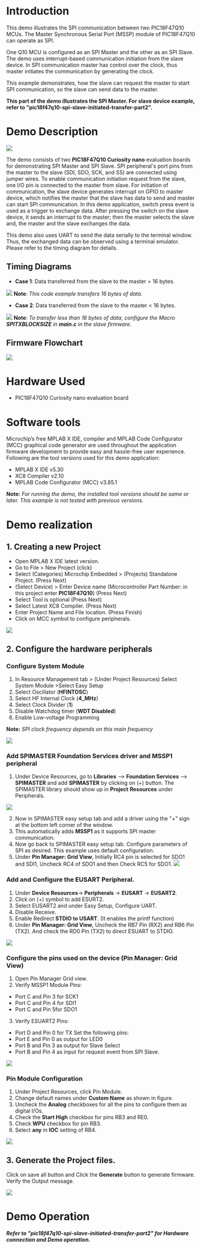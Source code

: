 
# Introduction
This demo illustrates the SPI communication between two PIC18F47Q10 MCUs. The Master Synchronous Serial Port (MSSP) module of PIC18F47Q10 can operate as SPI.

One Q10 MCU is configured as an SPI Master and the other as an SPI Slave. The demo uses interrupt-based communication initiation from the slave device. In SPI communication master has control over the clock, thus master initiates the communication by generating the clock.

This example demonstrates, how the slave can request the master to start SPI communication, so the slave can send data to the master.

**This part of the demo illustrates the SPI Master. For slave device example, refer to "pic18f47q10-spi-slave-initiated-transfer-part2".**

# Demo Description
 ![](https://i.imgur.com/JQzpIUE.jpg)

The demo consists of two **PIC18F47Q10 Curiosity nano** evaluation boards for demonstrating SPI Master and SPI Slave. SPI peripheral's port pins from the master to the slave (SDI, SDO, SCK, and SS) are connected using jumper wires. To enable communication initiation request from the slave, one I/O pin is connected to the master from slave. For initiation of communication, the slave device generates interrupt on GPIO to master device, which notifies the master that the slave has data to send and master can start SPI communication.
In this demo application, switch press event is used as a trigger to exchange data. After pressing the switch on the slave device, it sends an interrupt to the master; then the master selects the slave and, the master and the slave exchanges the data.

This demo also uses UART to send the data serially to the terminal window. Thus, the exchanged data can be observed using a terminal emulator.
Please refer to the timing diagram for details.

## Timing Diagrams

* **Case 1**:  Data transferred from the slave to the master = 16 bytes.

![](https://i.imgur.com/KZjoBoB.png)
**Note**: *This code example transfers 16 bytes of data.*



* **Case 2**: Data transferred from the slave to the master < 16 bytes.  

![](https://i.imgur.com/rOU0qox.png)
**Note**: *To transfer less than 16 bytes of data, configure the Macro **SPITXBLOCKSIZE** in **main.c** in the slave firmware.*

## Firmware Flowchart

![](https://i.imgur.com/22r8llp.jpg)

# Hardware Used
* PIC18F47Q10 Curiosity nano evaluation board
# Software tools
Microchip’s free MPLAB X IDE, compiler and MPLAB Code Configurator (MCC) graphical code generator are used throughout the application firmware development to provide easy and hassle-free user experience. Following are the tool versions used for this demo application:
* MPLAB X IDE v5.30
* XC8 Compiler v2.10
* MPLAB Code Configurator (MCC) v3.85.1

**Note:**  *For running the demo, the installed tool versions should be same or later. This example is not tested with previous versions.*
# Demo realization
## 1. Creating a new Project
* Open MPLAB X IDE latest version.
* Go to File > New Project (click)
* Select (Categories) Microchip Embedded > (Projects) Standalone Project. (Press Next)
* (Select Device) > Enter Device name (Microcontroller Part Number: in this project enter
  **PIC18F47Q10**) (Press Next)
* Select Tool is optional (Press Next)
* Select Latest XC8 Compiler. (Press Next)
* Enter Project Name and File location. (Press Finish)
* Click on MCC symbol to configure peripherals.

![](https://i.imgur.com/nJ5H7bN.png)

## 2. Configure the hardware peripherals
### Configure System Module
1. In Resource Management tab > (Under Project Resources) Select System Module >Select Easy Setup
2. Select Oscillator (**HFINTOSC**)
3. Select HF Internal Clock (**4_MHz**)
4. Select Clock Divider (**1**)
5. Disable Watchdog timer (**WDT Disabled**)
6. Enable Low-voltage Programming

**Note:** *SPI clock frequency depends on this main frequency*

 ![](https://i.imgur.com/FvSrkPW.png)
### Add SPIMASTER Foundation Services driver and MSSP1 peripheral
1.	Under Device Resources, go to **Libraries** --> **Foundation Services** --> **SPIMASTER** and add **SPIMASTER** by clicking on (+) button.
The SPIMASTER library should show up in **Project** **Resources** under Peripherals.

![](https://i.imgur.com/ZZqG2U2.png)

2.	Now in SPIMASTER easy setup tab and add a driver using the "+" sign at the bottom left corner of the window.
3.	This automatically adds **MSSP1** as it supports SPI master communication.
4.	Now go back to SPIMASTER easy setup tab.  Configure parameters of SPI as desired. This example uses default configuration.
5.	Under **Pin Manager: Grid View**, Initially RC4 pin is selected for SDO1 and SDI1, Uncheck RC4 of SDO1 and then Check RC5 for SDO1.
![](https://i.imgur.com/5s6G4vf.png)

### Add and Configure the EUSART Peripheral.
1.	Under **Device Resources**-> **Peripherals** -> **EUSART** -> **EUSART2**.
2.	Click on (+) symbol to add ESURT2.
3.	Select EUSART2 and under Easy Setup, Configure UART.
4.	Disable Receive.
5.	Enable Redirect **STDIO to USART**. (It enables the printf function)
6.	Under **Pin Manager: Grid View**, Uncheck the RB7 Pin (RX2) and RB6 Pin (TX2). And check the RD0 Pin (TX2) to direct ESUART to STDIO.

 ![](https://i.imgur.com/0XDK9t2.png)
### Configure the pins used on the device (Pin Manager: Grid View)
1.	Open Pin Manager Grid view.
2.	Verify MSSP1 Module Pins:
*    Port C and Pin 3 for SCK1
*    Port C and Pin 4 for SDI1
*    Port C and Pin 5for SDO1
3.	Verify ESUART2 Pins:
*    Port D and Pin 0 for TX
Set the following pins:
*    Port E and Pin 0 as output for LED0
*    Port B and Pin 3 as output for Slave Select
*   Port B and Pin 4 as input for request event from SPI Slave.

![](https://i.imgur.com/OZfmMJ7.png)
### Pin Module Configuration
1.	Under Project Resources, click Pin Module.
2.	Change default names under **Custom Name** as shown in figure.
3.	Uncheck the **Analog** checkboxes for all the pins to configure them as digital I/Os.
4.	Check the **Start High** checkbox for pins RB3 and RE0.
5.	Check **WPU** checkbox for pin RB3.
6.	Select **any** in **IOC** setting of RB4.

![](https://i.imgur.com/2enCJRe.png)
## 3.	Generate the Project files.
Click on save all button and Click the **Generate** button to generate firmware. Verify the Output message.

 ![](https://i.imgur.com/Ow29Jwl.png)


# Demo Operation
***Refer to "pic18f47q10-spi-slave-initiated-transfer-part2" for Hardware connection and Demo operation.***
